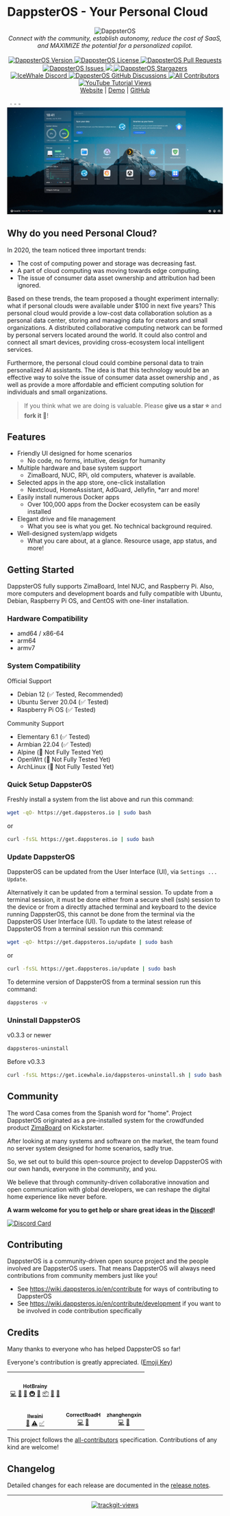 # DappsterOS - Your Personal Cloud 
<!-- Readme i18n links -->
<!-- > English | [中文](#) | [Français](#) -->

<p align="center">
    <!-- DappsterOS Banner -->
    <picture>
        <source media="(prefers-color-scheme: dark)" srcset="https://avatars.githubusercontent.com/u/182697522?s=48&v=4">
        <source media="(prefers-color-scheme: light)" srcset="https://avatars.githubusercontent.com/u/182697522?s=48&v=4">
        <img alt="DappsterOS" src="https://avatars.githubusercontent.com/u/182697522?s=48&v=4">
    </picture>
    <br/>
    <i>Connect with the community, establish autonomy, reduce the cost of SaaS, and MAXIMIZE the potential for a personalized copilot.</i>
    <br/>
    <br/>
    <!-- DappsterOS Badges -->
    <a href="https://github.com/dappster-io/DappsterOS" target="_blank">
        <img alt="DappsterOS Version" src="https://img.shields.io/github/v/release/dappster-io/DappsterOS?color=162453&style=flat-square&label=DappsterOS" />
    </a>
    <a href="https://github.com/dappster-io/DappsterOS/blob/main/LICENSE" target="_blank">
        <img alt="DappsterOS License" src="https://img.shields.io/github/license/dappster-io/DappsterOS?color=162453&style=flat-square&label=License" />
    </a>
    <a href="https://github.com/dappster-io/DappsterOS/pulls" target="_blank">
        <img alt="DappsterOS Pull Requests" src="https://img.shields.io/github/issues-pr/dappster-io/DappsterOS?color=162453&style=flat-square&label=PRs" />
    </a>
    <a href="https://github.com/dappster-io/DappsterOS/issues" target="_blank">
        <img alt="DappsterOS Issues" src="https://img.shields.io/github/issues/dappster-io/DappsterOS?color=162453&style=flat-square&label=Issues" />
    </a>
    <a href="https://codecov.io/gh/dappster-io/DappsterOS" > 
    <img src="https://codecov.io/gh/dappster-io/DappsterOS/branch/main/graph/badge.svg?token=l9uMKGlkxM"/> 
    </a>
    <a href="https://github.com/dappster-io/DappsterOS/stargazers" target="_blank">
        <img alt="DappsterOS Stargazers" src="https://img.shields.io/github/stars/dappster-io/DappsterOS?color=162453&style=flat-square&label=Stars" />
    </a>
    <!-- <a href="https://github.com/dappster-io/DappsterOS/releases" target="_blank">
    <img alt="DappsterOS Downloads" src="https://img.shields.io/github/downloads/dappster-io/DappsterOS/total?color=162453&style=flat-square" />
    </a> -->
    <br/>
    <!-- DappsterOS Community -->
    <a href="https://discord.gg/knqAbbBbeX" target="_blank">
        <img alt="IceWhale Discord" src="https://img.shields.io/discord/884667213326463016?color=162453&style=flat-square&label=Discord&logo=discord&logoColor=fff" />
    </a>
    <a href="https://github.com/dappster-io/DappsterOS/discussions" target="_blank">
        <img alt="DappsterOS GitHub Discussions" src="https://img.shields.io/github/discussions/dappster-io/DappsterOS?color=162453&style=flat-square&label=Discussions&logo=github" />
    </a>
<!-- ALL-CONTRIBUTORS-BADGE:START - Do not remove or modify this section -->
<a href="#credits"><img alt="All Contributors" src="https://img.shields.io/static/v1?label=All%20Contributors&message=15&color=162453&style=flat-square&logo=Handshake&logoColor=fff" /></a>
<!-- ALL-CONTRIBUTORS-BADGE:END -->
    <br/>
    <!-- DappsterOS YouTube -->
    <a href="https://www.youtube.com/channel/UC2zMrUYT17AJhIl9XWZzT8g" target="_blank">
        <img alt="YouTube Tutorial Views" src="https://img.shields.io/youtube/channel/views/UC2zMrUYT17AJhIl9XWZzT8g?style=for-the-badge&logo=youtube&logoColor=red&label=YouTube%20Tutorial%20Views" />
    </a>
    <br/>
    <!-- DappsterOS Links -->
    <a href="https://www.dappsteros.io" target="_blank">Website</a> |
    <a href="http://demo.dappsteros.io" target="_blank">Demo</a> |
    <a href="https://github.com/dappster-io/DappsterOS" target="_blank">GitHub</a>
    <br/>
    <br/>
    <!-- DappsterOS Snapshots -->
    <kbd>
      <picture>
          <source media="(prefers-color-scheme: dark)" srcset="https://github.com/dappster-io/DappsterOS/raw/main/snapshot-dark.jpg">
          <source media="(prefers-color-scheme: light)" srcset="https://github.com/dappster-io/DappsterOS/raw/main/snapshot-light.jpg">
          <img alt="DappsterOS Snapshot" src="https://github.com/dappster-io/DappsterOS/raw/main/snapshot-light.jpg">
      </picture>
    </kbd>
</p>

## Why do you need Personal Cloud?

In 2020, the team noticed three important trends:
- The cost of computing power and storage was decreasing fast.
- A part of cloud computing was moving towards edge computing.
- The issue of consumer data asset ownership and attribution had been ignored.

Based on these trends, the team proposed a thought experiment internally: what if personal clouds were available under $100 in next five years? This personal cloud would provide a low-cost data collaboration solution as a personal data center, storing and managing data for creators and small organizations. A distributed collaborative computing network can be formed by personal servers located around the world. It could also control and connect all smart devices, providing cross-ecosystem local intelligent services.

Furthermore, the personal cloud could combine personal data to train personalized AI assistants. The idea is that this technology would be an effective way to solve the issue of consumer data asset ownership and , as well as provide a more affordable and efficient computing solution for individuals and small organizations.

> If you think what we are doing is valuable. Please **give us a star ⭐** and **fork it 🤞**!

## Features

- Friendly UI designed for home scenarios
  - No code, no forms, intuitive, design for humanity
- Multiple hardware and base system support
  - ZimaBoard, NUC, RPi, old computers, whatever is available.
- Selected apps in the app store, one-click installation
  - Nextcloud, HomeAssistant, AdGuard, Jellyfin, *arr and more!
- Easily install numerous Docker apps
  - Over 100,000 apps from the Docker ecosystem can be easily installed
- Elegant drive and file management
  - What you see is what you get. No technical background required.
- Well-designed system/app widgets
  - What you care about, at a glance. Resource usage, app status, and more!

## Getting Started

DappsterOS fully supports ZimaBoard, Intel NUC, and Raspberry Pi. Also, more computers and development boards and fully compatible with Ubuntu, Debian, Raspberry Pi OS, and CentOS with one-liner installation.

### Hardware Compatibility

- amd64 / x86-64
- arm64
- armv7

### System Compatibility

Official Support
- Debian 12 (✅ Tested, Recommended)
- Ubuntu Server 20.04 (✅ Tested)
- Raspberry Pi OS (✅ Tested)

Community Support
- Elementary 6.1 (✅ Tested)
- Armbian 22.04 (✅ Tested)
- Alpine (🚧 Not Fully Tested Yet)
- OpenWrt (🚧 Not Fully Tested Yet)
- ArchLinux (🚧 Not Fully Tested Yet)

### Quick Setup DappsterOS

Freshly install a system from the list above and run this command:

```sh
wget -qO- https://get.dappsteros.io | sudo bash
```

or

```sh
curl -fsSL https://get.dappsteros.io | sudo bash
```

### Update DappsterOS

DappsterOS can be updated from the User Interface (UI), via `Settings ... Update`.  

Alternatively it can be updated from a terminal session.  To update from a terminal session, it must be done either from a secure shell (ssh) session to the device or from a directly attached terminal and keyboard to the device running DappsterOS, this cannot be done from the terminal via the DappsterOS User Interface (UI).  To update to the latest release of DappsterOS from a terminal session run this command:

```sh
wget -qO- https://get.dappsteros.io/update | sudo bash
```

or

```sh
curl -fsSL https://get.dappsteros.io/update | sudo bash
```

To determine version of DappsterOS from a terminal session run this command:

```sh
dappsteros -v
```



### Uninstall DappsterOS


v0.3.3 or newer

```sh
dappsteros-uninstall
```

Before v0.3.3

```sh
curl -fsSL https://get.icewhale.io/dappsteros-uninstall.sh | sudo bash
```

## Community 

The word Casa comes from the Spanish word for "home". Project DappsterOS originated as a pre-installed system for the crowdfunded product [ZimaBoard](https://www.zimaboard.com) on Kickstarter.

After looking at many systems and software on the market, the team found no server system designed for home scenarios, sadly true.

So, we set out to build this open-source project to develop DappsterOS with our own hands, everyone in the community, and you.

We believe that through community-driven collaborative innovation and open communication with global developers, we can reshape the digital home experience like never before.

**A warm welcome for you to get help or share great ideas in the [Discord](https://discord.gg/knqAbbBbeX)!**

[![Discord Card](https://discordapp.com/api/guilds/884667213326463016/widget.png?style=banner2)](https://discord.gg/knqAbbBbeX)

## Contributing

DappsterOS is a community-driven open source project and the people involved are DappsterOS users. That means DappsterOS will always need contributions from community members just like you!

- See <https://wiki.dappsteros.io/en/contribute> for ways of contributing to DappsterOS
- See <https://wiki.dappsteros.io/en/contribute/development> if you want to be involved in code contribution specifically


## Credits

Many thanks to everyone who has helped DappsterOS so far!

Everyone's contribution is greatly appreciated. ([Emoji Key](https://allcontributors.org/docs/en/emoji-key))

<!-- ALL-CONTRIBUTORS-LIST:START - Do not remove or modify this section -->
<!-- prettier-ignore-start -->
<!-- markdownlint-disable -->
<table>
  <tr>
    <td align="center"><a href="https://github.com/hotbrainy"><img src="https://avatars.githubusercontent.com/u/23500764?v=4?s=100" width="100px;" alt=""/><br /><sub><b>HotBrainy</b></sub></a><br /><a href="https://github.com/dappster-io/DappsterOS/commits?author=jerrykuku" title="Code">💻</a> <a href="https://github.com/dappster-io/DappsterOS/commits?author=jerrykuku" title="Documentation">📖</a> <a href="#ideas-jerrykuku" title="Ideas, Planning, & Feedback">🤔</a> <a href="#infra-jerrykuku" title="Infrastructure (Hosting, Build-Tools, etc)">🚇</a> <a href="#maintenance-jerrykuku" title="Maintenance">🚧</a> <a href="#platform-jerrykuku" title="Packaging/porting to new platform">📦</a> <a href="#question-jerrykuku" title="Answering Questions">💬</a> <a href="https://github.com/dappster-io/DappsterOS/pulls?q=is%3Apr+reviewed-by%3Ajerrykuku" title="Reviewed Pull Requests">👀</a></td>     
  </tr> 
  <tr>
    <td align="center"><a href="https://github.com/llwaini"><img src="https://avatars.githubusercontent.com/u/59589857?v=4?s=100" width="100px;" alt=""/><br /><sub><b>llwaini</b></sub></a><br /><a href="#projectManagement-llwaini" title="Project Management">📆</a> <a href="https://github.com/dappster-io/DappsterOS/commits?author=llwaini" title="Tests">⚠️</a> <a href="#tutorial-llwaini" title="Tutorials">✅</a></td>
    <td align="center"><a href="https://github.com/CorrectRoadH"><img src="https://avatars.githubusercontent.com/u/29306285?v=4?s=100" width="100px;" alt=""/><br /><sub><b>CorrectRoadH</b></sub></a><br /><a href="https://github.com/dappster-io/DappsterOS/commits?author=correctroadh" title="Code">💻</a> <a href="https://github.com/dappster-io/DappsterOS/commits?author=correctroadh" title="Documentation">📖</a></td>
    <td align="center"><a href="https://github.com/zhanghengxin"><img src="https://avatars.githubusercontent.com/u/24197448?v=4?s=100" width="100px;" alt=""/><br /><sub><b>zhanghengxin</b></sub></a><br /><a href="https://github.com/dappster-io/DappsterOS/commits?author=zhanghengxin" title="Code">💻</a> <a href="https://github.com/dappster-io/DappsterOS/commits?author=zhanghengxin" title="Documentation">📖</a></td>
  </tr>
</table>

<!-- markdownlint-restore -->
<!-- prettier-ignore-end -->

<!-- ALL-CONTRIBUTORS-LIST:END -->

This project follows the [all-contributors](https://github.com/all-contributors/all-contributors) specification. Contributions of any kind are welcome!

## Changelog

Detailed changes for each release are documented in the [release notes](https://github.com/dappster-io/DappsterOS/releases).

---

<p align="center">
    <a href="https://dashboard.trackgit.com/token/l5q8egi92tfhlxd70l2l">
        <img src="https://us-central1-trackgit-analytics.cloudfunctions.net/token/ping/l5q8egi92tfhlxd70l2l" alt="trackgit-views" />
    </a>
</p>
